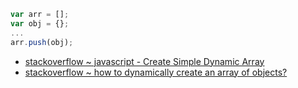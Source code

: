 ```javascript
var arr = [];
var obj = {};
...
arr.push(obj);
```
- [stackoverflow ~ javascript - Create Simple Dynamic Array](https://stackoverflow.com/a/10451941)
- [stackoverflow ~ how to dynamically create an array of objects?](https://stackoverflow.com/a/42307814)

